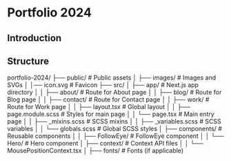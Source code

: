 # Portfolio 2024

## Introduction
## Structure
portfolio-2024/
├── public/                   # Public assets
│   ├── images/               # Images and SVGs
│   │── icon.svg              # Favicon
├── src/
│   ├── app/                  # Next.js app directory
│   │   ├── about/            # Route for About page
│   │   ├── blog/             # Route for Blog page
│   │   ├── contact/          # Route for Contact page
│   │   ├── work/             # Route for Work page
│   │   ├── layout.tsx        # Global layout
│   │   ├── page.module.scss  # Styles for main page
│   │   └── page.tsx          # Main entry page
│   │   ├── _mixins.scss      # SCSS mixins
│   │   ├── _variables.scss   # SCSS variables
│   │   └── globals.scss      # Global SCSS styles
│   ├── components/           # Reusable components
│   │   ├── FollowEye/        # FollowEye component
│   │   └── Hero/             # Hero component
│   ├── context/              # Context API files
│   │   └── MousePositionContext.tsx
│   ├── fonts/                # Fonts (if applicable)

